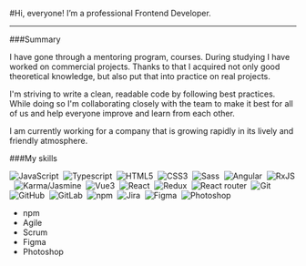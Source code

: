#Hi, everyone! I’m a professional Frontend Developer.
***
###Summary

I have gone through a mentoring program, courses. During studying I have worked
on commercial projects. Thanks to that I acquired not only good theoretical knowledge,
but also put that into practice on real projects.

I'm striving to write a clean, readable code by following best practices. While doing so I'm
collaborating closely with the team to make it best for all of us and help everyone improve
and learn from each other.

I am currently working for a company that is growing rapidly in its lively and friendly atmosphere.

###My skills

![JavaScript](https://img.shields.io/badge/JavaScript-F7DF1E?style=for-the-badge&logo=javascript&logoColor=black)&nbsp;
![Typescript](https://img.shields.io/badge/TypeScript-007ACC?style=for-the-badge&logo=typescript&logoColor=white)&nbsp;
![HTML5](https://img.shields.io/badge/HTML5-E34F26?style=for-the-badge&logo=html5&logoColor=white)&nbsp;
![CSS3](https://img.shields.io/badge/CSS3-1572B6?style=for-the-badge&logo=css3&logoColor=white)&nbsp;
![Sass](https://img.shields.io/badge/Sass-CC6699?style=for-the-badge&logo=sass&logoColor=white)&nbsp;
![Angular](https://img.shields.io/badge/Angular-DD0031?style=for-the-badge&logo=angular&logoColor=white)&nbsp;
![RxJS](https://img.shields.io/badge/RxJS-B7178C?style=for-the-badge&logo=ReactiveX&logoColor=white)&nbsp;
![Karma/Jasmine](https://img.shields.io/badge/Jasmine-8A4182?style=for-the-badge&logo=Jasmine&logoColor=white)&nbsp;
![Vue3](https://img.shields.io/badge/Vue3-4FC08D?style=for-the-badge&logo=Vue.js&logoColor=white)&nbsp;
![React](https://img.shields.io/badge/React-20232A?style=for-the-badge&logo=react&logoColor=61DAFB)&nbsp;
![Redux](https://img.shields.io/badge/Redux-593D88?style=for-the-badge&logo=redux&logoColor=white)&nbsp;
![React router](https://img.shields.io/badge/React_Router-CA4245?style=for-the-badge&logo=react-router&logoColor=white)&nbsp;
![Git](https://img.shields.io/badge/Git-F05032?style=for-the-badge&logo=Git&logoColor=white)&nbsp;
![GitHub](https://img.shields.io/badge/GitHub-F0F0F0?style=for-the-badge&logo=GitHub&logoColor=black)&nbsp;
![GitLab](https://img.shields.io/badge/GitLab-F0F0F0?style=for-the-badge&logo=GitLab&logoColor=orange)&nbsp;
![npm](https://img.shields.io/badge/npm-CB3837?style=for-the-badge&logo=npm&logoColor=white)&nbsp;
![Jira](https://img.shields.io/badge/Jira-0052CC?style=for-the-badge&logo=Jira&logoColor=white)&nbsp;
![Figma](https://img.shields.io/badge/Figma-F24E1E?style=for-the-badge&logo=figma&logoColor=white)&nbsp;
![Photoshop](https://img.shields.io/badge/Photoshop-31A8FF?style=for-the-badge&logo=AdobePhotoshop&logoColor=white)&nbsp;

- npm
- Agile
- Scrum
- Figma
- Photoshop